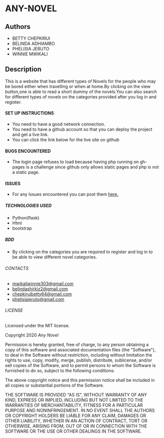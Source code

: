 # ANY-NOVEL




## Authors

- BETTY CHEPKIRUI
- BELINDA ADHIAMBO
- PHELISIA JERUTO
- WINNIE MWIKALI

## Description

This is a website that has different types of Novels for the people who may be bored either when travelling or when at home.By clicking on the view button,one is able to read a short dummy of the novels.You can also search for different types of novels on the categories provided after you log in and register.

#### SET UP INSTRUCTIONS

- You need to have a good network connection.
- You need to have a github account so that you can deploy the project and get a live link.
- You can click the link below for the live site on github

#### BUGS ENCOUNTERED

- The login page refuses to load because having php running on gh-pages is a challenge since github only allows static pages and php is not a static page.

#### ISSUES

- For any Issues encountered you can post them 
  <a href="https://github.com/chepkiruibetty/any-novel/issues">here.</a>

##### TECHNOLOGIES USED

- Python(flask)
- Html
- bootstrap




##### BDD

- By clicking on the categories you are required to register and log in to be able to view different novel categories.

###### CONTACTS
- mwikaliwinnie303@gmail.com
- belindashirkiz2@gmail.com
- chepkiruibetty64@gmail.com
- phelisiajeruto@gmail.com


###### LICENSE

Licensed under the MIT license.

Copyright 2020 *Any Novel*

Permission is hereby granted, free of charge, to any person obtaining a copy of this software and associated documentation files (the "Software"), to deal in the Software without restriction, including without limitation the rights to use, copy, modify, merge, publish, distribute, sublicense, and/or sell copies of the Software, and to permit persons to whom the Software is furnished to do so, subject to the following conditions:

The above copyright notice and this permission notice shall be included in all copies or substantial portions of the Software.

THE SOFTWARE IS PROVIDED "AS IS", WITHOUT WARRANTY OF ANY KIND, EXPRESS OR IMPLIED, INCLUDING BUT NOT LIMITED TO THE WARRANTIES OF MERCHANTABILITY, FITNESS FOR A PARTICULAR PURPOSE AND NONINFRINGEMENT. IN NO EVENT SHALL THE AUTHORS OR COPYRIGHT HOLDERS BE LIABLE FOR ANY CLAIM, DAMAGES OR OTHER LIABILITY, WHETHER IN AN ACTION OF CONTRACT, TORT OR OTHERWISE, ARISING FROM, OUT OF OR IN CONNECTION WITH THE SOFTWARE OR THE USE OR OTHER DEALINGS IN THE SOFTWARE.
